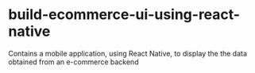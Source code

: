 # build-ecommerce-ui-using-react-native
Contains a mobile application, using React Native, to display the the data obtained from an e-commerce backend
